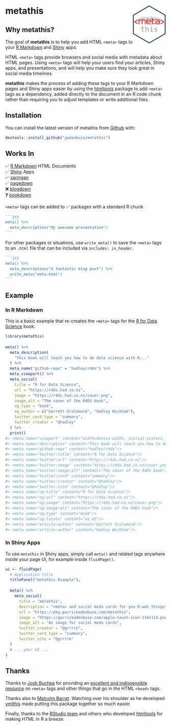 
<!-- README.md is generated from README.Rmd. Please edit that file -->

# metathis <a href='https://pkg.garrickadenbuie.com/metathis'><img src='man/figures/logo.png' align="right" height="120" /></a>

<!-- badges: start -->

<!-- badges: end -->

## Why metathis?

The goal of **metathis** is to help you add HTML `<meta>` tags to your
[R Markdown](https://rmarkdown.rstudio.com) and
[Shiny](https://shiny.rstudio.com) apps.

HTML `<meta>` tags provide browsers and social media with metadata about
HTML pages. Using `<meta>` tags will help your users find your articles,
Shiny apps, and presentations, and will help you make sure they look
great in social media timelines.

**metathis** makes the process of adding these tags to your R Markdown
pages and Shiny apps easier by using the
[htmltools](https://github.com/rstudio/htmltools) package to add
`<meta>` tags as a dependency, added directly to the document in an R
code chunk rather than requiring you to adjust templates or write
additional files.

## Installation

You can install the latest version of metathis from
[Github](https://github.com/gadenbuie/metathis) with:

``` r
devtools::install_github("gadenbuie/metathis")
```

## Works In

✅ [R Markdown](https://rmarkdown.rstudio.com) HTML Documents  
✅ [Shiny](https://shiny.rstudio.com) Apps  
✅ [xaringan](https://slides.yihui.name/xaringan)  
✅ [pagedown](https://github.com/rstudio/pagedown)  
❌ [blogdown](https://bookdown.org/yihui/blogdown)  
❓ [bookdown](https://bookdown.org/)

`<meta>` tags can be added to ✅ packages with a standard R chunk

```` markdown
```{r}
meta() %>% 
  meta_description("My awesome presentation")
```
````

For other packages or situations, use `write_meta()` to save the
`<meta>` tags to an `.html` file that can be included via `includes:
in_header`.

```` markdown
```{r}
meta() %>% 
  meta_description("A fantastic blog post") %>% 
  write_meta("meta.html")
```
````

## Example

### In R Markdown

This is a basic example that re-creates the `<meta>` tags for the [R for
Data Science](https://r4ds.had.co.nz/) book.

``` r
library(metathis)

meta() %>%
  meta_description(
    "This book will teach you how to do data science with R..."
  ) %>% 
  meta_name("github-repo" = "hadley/r4ds") %>% 
  meta_viewport() %>% 
  meta_social(
    title = "R for Data Science",
    url = "https://r4ds.had.co.nz",
    image = "https://r4ds.had.co.nz/cover.png",
    image_alt = "The cover of the R4DS book",
    og_type = "book",
    og_author = c("Garrett Grolemund", "Hadley Wickham"),
    twitter_card_type = "summary",
    twitter_creator = "@hadley"
  ) %>% 
  print()
#> <meta name="viewport" content="width=device-width, initial-scale=1, orientation=auto"/>
#> <meta name="description" content="This book will teach you how to do data science with R..."/>
#> <meta name="github-repo" content="hadley/r4ds"/>
#> <meta name="twitter:title" content="R for Data Science"/>
#> <meta name="twitter:url" content="https://r4ds.had.co.nz"/>
#> <meta name="twitter:image" content="https://r4ds.had.co.nz/cover.png"/>
#> <meta name="twitter:image:alt" content="The cover of the R4DS book"/>
#> <meta name="twitter:card" content="summary"/>
#> <meta name="twitter:creator" content="@hadley"/>
#> <meta name="twitter:site" content="@hadley"/>
#> <meta name="og:title" content="R for Data Science"/>
#> <meta name="og:url" content="https://r4ds.had.co.nz"/>
#> <meta name="og:image" content="https://r4ds.had.co.nz/cover.png"/>
#> <meta name="og:image:alt" content="The cover of the R4DS book"/>
#> <meta name="og:type" content="book"/>
#> <meta name="og:locale" content="en_US"/>
#> <meta name="article:author" content="Garrett Grolemund"/>
#> <meta name="article:author" content="Hadley Wickham"/>
```

### In Shiny Apps

To use `metathis` in Shiny apps, simply call `meta()` and related tags
anywhere inside your page UI, for example inside `fluidPage()`.

``` r
ui <- fluidPage(
  # Application title
  titlePanel("metathis Example"),
  
  meta() %>%
    meta_social(
      title = "metathis",
      description = "<meta> and social meda cards for you R-web things",
      url = "https://pkg.garrickadenbuie.com/metathis",
      image = "https://garrickadenbuie.com/apple-touch-icon-114x114.png",
      image_alt = "An image for social meda cards",
      twitter_creator = "@grrrck",
      twitter_card_type = "summary",
      twitter_site = "@grrrck"
  )
  # ... your UI ...
)
```

## Thanks

Thanks to [Josh Buchea](https://github.com/joshbuchea) for providing an
[excellent and indispensible
resource](https://github.com/joshbuchea/HEAD) on `<meta>` tags and other
things that go in the HTML `<head>` tags.

Thanks also to [Malcolm Barret](https://github.com/malcolmbarrett).
Watching over his shoulder as he developed
[ymlthis](https://r-lib.github.io/ymlthis) made putting this package
together so much easier.

Finally, thanks to the [RStudio team](https://github.com/rstudio) and
others who developed [htmltools](https://github.com/rstudio/htmltools)
for making HTML in R a breeze.
